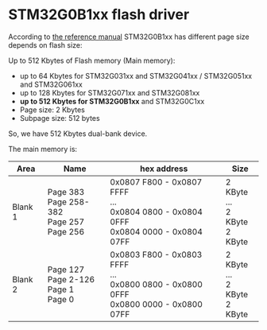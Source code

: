 # STM32G0B1xx flash driver

According to [the reference manual](https://www.st.com/resource/en/reference_manual/rm0444-stm32g0x1-advanced-armbased-32bit-mcus-stmicroelectronics.pdf) STM32G0B1xx has different page size depends on flash size:

Up to 512 Kbytes of Flash memory (Main memory):
- up to 64 Kbytes for STM32G031xx and STM32G041xx / STM32G051xx and
STM32G061xx
- up to 128 Kbytes for STM32G071xx and STM32G081xx
- **up to 512 Kbytes for STM32G0B1xx** and STM32G0C1xx
- Page size: 2 Kbytes
- Subpage size: 512 bytes

So, we have 512 Kbytes dual-bank device.

The main memory is:

| Area    | Name          | hex address               | Size        |
| ------- | ------------- | ------------------------- | ----------- |
| Blank 1 | Page 383 <br /> Page 258-382 <br /> Page 257 <br /> Page 256 | 0x0807 F800 - 0x0807 FFFF <br /> ... <br /> 0x0804 0800 - 0x0804 0FFF <br /> 0x0804 0000 - 0x0804 07FF | 2 KByte <br /> ... <br /> 2 KByte <br /> 2 KByte |
| Blank 2 | Page 127 <br /> Page 2-126 <br /> Page 1 <br /> Page 0 | 0x0803 F800 - 0x0803 FFFF <br /> ... <br /> 0x0800 0800 - 0x0800 0FFF <br /> 0x0800 0000 - 0x0800 07FF | 2 KByte <br /> ... <br /> 2 KByte <br /> 2 KByte |
